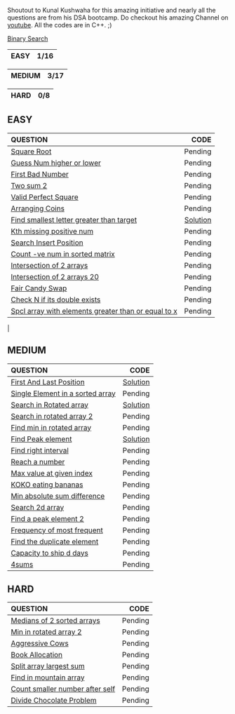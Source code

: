Shoutout to Kunal Kushwaha for this amazing initiative and nearly all the questions are from his DSA bootcamp. Do checkout his 
amazing Channel on [youtube](https://www.youtube.com/c/KunalKushwaha/featured).
All the codes are in C++.  ;)

[Binary Search](https://github.com/VatsalNilay/Basic-DSA-CPP/blob/main/binary%20search/bSearch.cpp)

| EASY | 1/16 |
| ---- |---- |  

| MEDIUM | 3/17 |
| ---- |---- |  

| HARD | 0/8 |
| ---- |---- |  

## EASY

| QUESTION | CODE |
| :------- | ----: |
| [Square Root](https://leetcode.com/problems/sqrtx/) | Pending |
| [Guess Num higher or lower](https://leetcode.com/problems/guess-number-higher-or-lower/) | Pending |
| [First Bad Number](https://leetcode.com/problems/first-bad-version/) | Pending |
| [Two sum 2](https://leetcode.com/problems/two-sum-ii-input-array-is-sorted/) | Pending |
| [Valid Perfect Square](https://leetcode.com/problems/valid-perfect-square/) | Pending |
| [Arranging Coins](https://leetcode.com/problems/arranging-coins/) | Pending |
| [Find smallest letter greater than target](https://leetcode.com/problems/find-smallest-letter-greater-than-target/) | [Solution](https://github.com/VatsalNilay/Basic-DSA-CPP/blob/main/binary%20search/findSmallestLetterGreaterThanTarget.cpp) |
| [Kth missing positive num](https://leetcode.com/problems/kth-missing-positive-number/) | Pending |
| [Search Insert Position](https://leetcode.com/problems/search-insert-position/) | Pending |
| [Count -ve num in sorted matrix](https://leetcode.com/problems/count-negative-numbers-in-a-sorted-matrix/) | Pending |
| [Intersection of 2 arrays](https://leetcode.com/problems/intersection-of-two-arrays/) | Pending |
| [Intersection of 2 arrays 20](https://leetcode.com/problems/intersection-of-two-arrays-ii/) | Pending |
| [Fair Candy Swap](https://leetcode.com/problems/fair-candy-swap/) | Pending |
| [Check N if its double exists](https://leetcode.com/problems/check-if-n-and-its-double-exist/) | Pending |
| [Spcl array with  elements greater than or equal to x](https://leetcode.com/problems/special-array-with-x-elements-greater-than-or-equal-x/) | Pending |
|
## MEDIUM
| QUESTION | CODE |
| :--- | ---: |
| [First And Last Position](https://leetcode.com/problems/find-first-and-last-position-of-element-in-sorted-array/) | [Solution](https://github.com/VatsalNilay/Basic-DSA-CPP/blob/main/binary%20search/firstAndLastIndex.cpp) |
| [Single Element in a sorted array](https://leetcode.com/problems/single-element-in-a-sorted-array/) | Pending |
| [Search in Rotated array](https://leetcode.com/problems/search-in-rotated-sorted-array/) | [Solution](https://github.com/VatsalNilay/Basic-DSA-CPP/blob/main/binary%20search/searchInRotatedArray.cpp) |
| [Search in rotated array 2](https://leetcode.com/problems/search-in-rotated-sorted-array-ii/) | Pending |
| [Find min in rotated array](https://leetcode.com/problems/find-minimum-in-rotated-sorted-array/) | Pending |
| [Find Peak element](https://leetcode.com/problems/find-peak-element/) | [Solution](https://github.com/VatsalNilay/Basic-DSA-CPP/blob/main/binary%20search/peakIndexInMountainArray.cpp) |
| [Find right interval](https://leetcode.com/problems/find-right-interval/) | Pending |
| [Reach a number](https://leetcode.com/problems/reach-a-number/) | Pending |
| [Max value at given index](https://leetcode.com/problems/maximum-value-at-a-given-index-in-a-bounded-array/) | Pending |
| [KOKO eating bananas](https://leetcode.com/problems/koko-eating-bananas/) | Pending |
| [Min absolute sum difference](https://leetcode.com/problems/minimum-absolute-sum-difference/) | Pending |
| [Search 2d array](https://leetcode.com/problems/search-a-2d-matrix/) | Pending |
| [Find a peak element 2](https://leetcode.com/problems/find-a-peak-element-ii/) | Pending |
| [Frequency of most frequent](https://leetcode.com/problems/frequency-of-the-most-frequent-element/) | Pending |
| [Find the duplicate element](https://leetcode.com/problems/find-the-duplicate-number/) | Pending |
| [Capacity to ship d days](https://leetcode.com/problems/capacity-to-ship-packages-within-d-days/) | Pending |
| [4sums](https://leetcode.com/problems/4sum/) | Pending |
## HARD
| QUESTION | CODE | 
| :--- | ---: |
| [Medians of 2 sorted arrays](https://leetcode.com/problems/median-of-two-sorted-arrays/) | Pending |
| [Min in rotated array 2](https://leetcode.com/problems/find-minimum-in-rotated-sorted-array-ii/) | Pending |
| [Aggressive Cows](https://www.spoj.com/problems/AGGRCOW/) | Pending |
| [Book Allocation](https://www.geeksforgeeks.org/allocate-minimum-number-pages/) | Pending |
| [Split array largest sum](https://leetcode.com/problems/split-array-largest-sum/) | Pending |
| [Find in mountain array](https://leetcode.com/problems/find-in-mountain-array/) | Pending |
| [Count smaller number after self](https://leetcode.com/problems/count-of-smaller-numbers-after-self/) | Pending |
| [Divide Chocolate Problem](https://curiouschild.github.io/leetcode/2019/06/21/divide-chocolate.html) | Pending |
